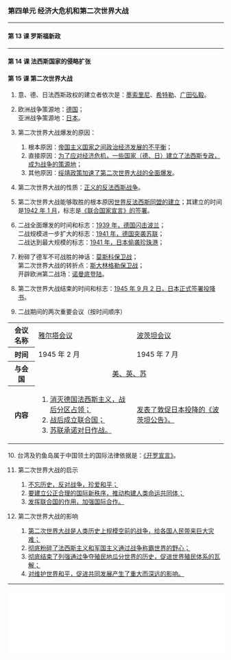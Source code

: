 ### 第四单元 经济大危机和第二次世界大战

---

#### 第 13 课 罗斯福新政

---

#### 第 14 课 法西斯国家的侵略扩张

#### 第 15 课 第二次世界大战

1. 意、德、日法西斯政权的建立者依次是：<u>墨索里尼</u>、<u>希特勒</u>、<u>广田弘毅</u>。

2. 欧洲战争策源地：<u>德国</u>；<br>亚洲战争策源地：<u>日本</u>。

3. 第二次世界大战爆发的原因：

    1. 根本原因：<u>帝国主义国家之间政治经济发展的不平衡</u>；
    2. 直接原因：<u>为了应对经济危机，一些国家（德、日）建立了法西斯专政，成为战争的策源地</u>；
    3. 其他原因：<u>绥靖政策加速了第二次世界大战的全面爆发</u>。

4. 第二次世界大战的性质：<u>正义的反法西斯战争</u>。

5. 第二次世界大战能够取胜的根本原因<u>世界反法西斯同盟的建立</u>；其建立的时间是<u>1942 年 1 月</u>，标志是<u>《联合国家宣言》的签署</u>。

6. 二战全面爆发的时间和标志：<u>1939 年，德国闪击波兰</u>；<br>二战规模进一步扩大的标志：<u>1941 年，德国突袭苏联</u>；<br>二战达到最大规模的标志：<u>1941 年，日本偷袭珍珠港</u>；

7. 粉碎了德军不可战胜的神话：<u>莫斯科保卫战</u>；<br>第二次世界大战的转折点：<u>斯大林格勒保卫战</u>；<br>开辟欧洲第二战场：<u>诺曼底登陆</u>。

8. 第二次世界大战结束的时间和标志：<u>1945 年 9 月 2 日，日本正式签署投降书</u>。

9. 二战期间的两次重要会议（按时间顺序）
 <table><tbody><tr><th>会议名称</th><td><u>雅尔塔会议</u></td><td><u>波茨坦会议</u></td></tr><tr><th>时间</th><td>1945 年 2 月</td><td>1945 年 7 月</td></tr><tr><th>与会国</th><td align="center" colspan="2"><u>美、英、苏</u></td></tr><tr><th>内容</th><td><ol><li><u>消灭德国法西斯主义，战后分区占领；</u></li><li><u>战后成立联合国；</u></li><li><u>苏联承诺对日作战。</u></li></ol></td><td><u>发表了敦促日本投降的《波茨坦公告》。</u></td></tr></tbody></table>
10. 台湾及钓鱼岛属于中国领土的国际法律依据是：<u>《开罗宣言》</u>。

11. 第二次世界大战的启示

    1. <u>不忘历史，反对战争，珍爱和平；</u>
    2. <u>要建立公正合理的国际新秩序，推动构建人类命运共同体；</u>
    3. <u>发挥联合国的作用，加强国际合作。</u>

12. 第二次世界大战的影响
    1. <u>第二次世界大战是人类历史上规模空前的战争，给各国人民带来巨大灾难；</u>
    2. <u>彻底粉碎了法西斯主义和军国主义通过战争称霸世界的野心；</u>
    3. <u>彻底结束了列强通过争夺殖民地瓜分世界的历史，促进世界殖民体系的瓦解；</u>
    4. <u>对维护世界和平，促进共同发展产生了重大而深远的影响。</u>

---

<iframe src="/assets/summaries-blank/hw-11-1.pdf" frameborder="0" width="100%" type="application/pdf"></iframe>
